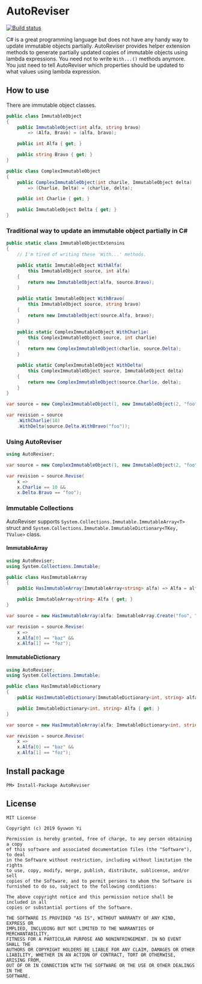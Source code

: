 # AutoReviser

[![Build status](https://ci.appveyor.com/api/projects/status/n9tskki80p2g6ahk/branch/master?svg=true)](https://ci.appveyor.com/project/gyuwon/autoreviser/branch/master)

C# is a great programming language but does not have any handy way to update immutable objects partially. AutoReviser provides helper extension methods to generate partially updated copies of immutable objects using lambda expressions. You need not to write `With...()` methods anymore. You just need to tell AutoReviser which properties should be updated to what values using lambda expression.

## How to use

There are immutable object classes.

```csharp
public class ImmutableObject
{
    public ImmutableObject(int alfa, string bravo)
        => (Alfa, Bravo) = (alfa, bravo);

    public int Alfa { get; }

    public string Bravo { get; }
}

public class ComplexImmutableObject
{
    public ComplexImmutableObject(int charile, ImmutableObject delta)
        => (Charlie, Delta) = (charlie, delta);

    public int Charlie { get; }

    public ImmutableObject Delta { get; }
}
```

### Traditional way to update an immutable object partially in C#

```csharp
public static class ImmutableObjectExtensins
{
    // I'm tired of writing these 'With...' methods.

    public static ImmutableObject WithAlfa(
        this ImmutableObject source, int alfa)
    {
        return new ImmutableObject(alfa, source.Bravo);
    }

    public static ImmutableObject WithBravo(
        this ImmutableObject source, string bravo)
    {
        return new ImmutableObject(source.Alfa, bravo);
    }

    public static ComplexImmutableObject WithCharlie(
        this ComplexImmutableObject source, int charlie)
    {
        return new ComplexImmutableObject(charlie, source.Delta);
    }

    public static ComplexImmutableObject WithDelta(
        this ComplexImmutableObject source, ImmutableObject delta)
    {
        return new ComplexImmutableObject(source.Charlie, delta);
    }
}

var source = new ComplexImmutableObject(1, new ImmutableObject(2, "foo"));

var revision = source
    .WithCharlie(10)
    .WithDelta(source.Delta.WithBravo("foo"));
```

### Using AutoReviser

```csharp
using AutoReviser;

var source = new ComplexImmutableObject(1, new ImmutableObject(2, "foo"));

var revision = source.Revise(
    x =>
    x.Charlie == 10 &&
    x.Delta.Bravo == "foo");
```

### Immutable Collections

AutoReviser supports `System.Collections.Immutable.ImmutableArray<T>` struct and `System.Collections.Immutable.ImmutableDictionary<TKey, TValue>` class.

#### ImmutableArray

```csharp
using AutoReviser;
using System.Collections.Immutable;

public class HasImmutableArray
{
    public HasImmutableArray(ImmutableArray<string> alfa) => Alfa = alfa;

    public ImmutableArray<string> Alfa { get; }
}

var source = new HasImmutableArray(alfa: ImmutableArray.Create("foo", "bar"));

var revision = source.Revise(
    x =>
    x.Alfa[0] == "baz" &&
    x.Alfa[1] == "foz");
```

#### ImmutableDictionary

```csharp
using AutoReviser;
using System.Collections.Immutable;

public class HasImmutableDictionary
{
    public HasImmutableDictionary(ImmutableDictionary<int, string> alfa) => Alfa = alfa;

    public ImmutableDictionary<int, string> Alfa { get; }
}

var source = new HasImmutableArray(alfa: ImmutableDictionary<int, string>.Empty);

var revision = source.Revise(
    x =>
    x.Alfa[0] == "baz" &&
    x.Alfa[1] == "foz");
```

## Install package

```text
PM> Install-Package AutoReviser
```

## License

```
MIT License

Copyright (c) 2019 Gyuwon Yi

Permission is hereby granted, free of charge, to any person obtaining a copy
of this software and associated documentation files (the "Software"), to deal
in the Software without restriction, including without limitation the rights
to use, copy, modify, merge, publish, distribute, sublicense, and/or sell
copies of the Software, and to permit persons to whom the Software is
furnished to do so, subject to the following conditions:

The above copyright notice and this permission notice shall be included in all
copies or substantial portions of the Software.

THE SOFTWARE IS PROVIDED "AS IS", WITHOUT WARRANTY OF ANY KIND, EXPRESS OR
IMPLIED, INCLUDING BUT NOT LIMITED TO THE WARRANTIES OF MERCHANTABILITY,
FITNESS FOR A PARTICULAR PURPOSE AND NONINFRINGEMENT. IN NO EVENT SHALL THE
AUTHORS OR COPYRIGHT HOLDERS BE LIABLE FOR ANY CLAIM, DAMAGES OR OTHER
LIABILITY, WHETHER IN AN ACTION OF CONTRACT, TORT OR OTHERWISE, ARISING FROM,
OUT OF OR IN CONNECTION WITH THE SOFTWARE OR THE USE OR OTHER DEALINGS IN THE
SOFTWARE.
```
